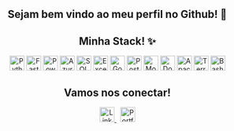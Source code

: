 <div align="center">
  <h2>Sejam bem vindo ao meu perfil no Github! 🖖</h2>
</div>

<div align="center">
  <h2>Minha Stack! ✨</h2>
  <p>
    <img src="https://img.shields.io/badge/Python-3776AB?style=flat&logo=python&logoColor=FFD43B" alt="Python" style="height:30px;"/>
    <img src="https://img.shields.io/badge/FastAPI-009688?style=flat&logo=fastapi&logoColor=fff" alt="FastAPI" style="height:30px;"/>
    <img src="https://img.shields.io/badge/Power%20BI-F2C811?style=flat&logo=powerbi&logoColor=000" alt="Power BI" style="height:30px;"/>
    <img src="https://img.shields.io/badge/Azure-0078D4?style=flat&logo=microsoftazure&logoColor=fff" alt="Azure" style="height:30px;"/>
    <img src="https://img.shields.io/badge/SQL%20Server-CC2927?style=flat&logo=microsoftsqlserver&logoColor=fff" alt="SQL Server" style="height:30px;"/>
    <img src="https://img.shields.io/badge/Excel-217346?style=flat&logo=microsoftexcel&logoColor=fff" alt="Excel" style="height:30px;"/>
    <img src="https://img.shields.io/badge/Go-00ADD8?style=flat&logo=go&logoColor=fff" alt="Go" style="height:30px;"/>
    <img src="https://img.shields.io/badge/PostgreSQL-4169E1?style=flat&logo=postgresql&logoColor=fff" alt="PostgreSQL" style="height:30px;"/>
    <img src="https://img.shields.io/badge/MongoDB-47A248?style=flat&logo=mongodb&logoColor=fff" alt="MongoDB" style="height:30px;"/>
    <img src="https://img.shields.io/badge/Docker-2496ED?style=flat&logo=docker&logoColor=fff" alt="Docker" style="height:30px;"/>
    <img src="https://img.shields.io/badge/Apache%20Kafka-231F20?style=flat&logo=apachekafka&logoColor=fff" alt="Apache Kafka" style="height:30px;"/>
    <img src="https://img.shields.io/badge/Terraform-7B42BC?style=flat&logo=terraform&logoColor=fff" alt="Terraform" style="height:30px;"/>
    <img src="https://img.shields.io/badge/Bash-4EAA25?style=flat&logo=gnubash&logoColor=000" alt="Bash" style="height:30px;"/>
  </p>
</div>

<div align="center">
  <h2>Vamos nos conectar!</h2>
  <a href="https://www.linkedin.com/in/andre4j/">
    <img src="https://img.shields.io/badge/LinkedIn-0A66C2?style=flat&logo=linkedin&logoColor=fff" alt="LinkedIn" style="height:30px;"/>
  </a>
  &nbsp;
  <a href="http://andre4j.github.io/">
    <img src="https://img.shields.io/badge/Portfólio-000000?style=flat&logo=githubpages&logoColor=fff" alt="Portfólio" style="height:30px;"/>
  </a>
</div>
